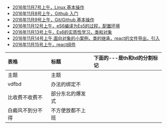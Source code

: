 - [2016年11月7号上午，Linux 基本操作](./20161107.md)
- [2016年11月8号上午，Github 入门](./20161107.md)
- [2016年11月9号上午，Git/Github 基本操作](./20161107.md)
- [2016年11月12号上午，eS6编译为Es5的过程，配置环境](./20161112.md)
- [2016年11月13号上午，Es6的实质性学习，类和对象](./201611113.md)
- [2016年11月14号上午,面向对象的小案例，类的继承，react的文件导出，引入](./20161114.md)
- [2016年11月15号上午，react组件](./20161116.md)


| 表格 | 标题     |下面的---是th和td的分割标记|
| :------------- | :------------- | :-----------|
| 主题       | 主题       |
| vdfbd|办法的绑定不|
|比收费不收费不|部分东北的爆发式|
|白癜风不到分不得|不方便放都不上班|
